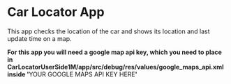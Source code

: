 # Car Locator App

This app checks the location of the car and shows its location and last update time on a map.

**For this app you will need a google map api key, which you need to place in CarLocatorUserSide1M/app/src/debug/res/values/google_maps_api.xml inside '**<string name="google_maps_key" templateMergeStrategy="preserve" translatable="false">YOUR GOOGLE MAPS API KEY HERE</string>**'**
